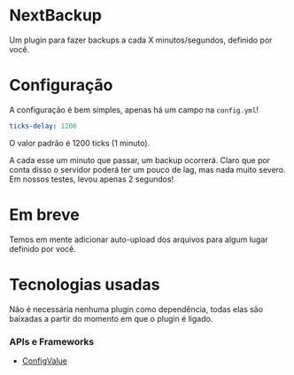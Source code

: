 # NextBackup
Um plugin para fazer backups a cada X minutos/segundos, definido por você.

# Configuração
A configuração é bem simples, apenas há um campo na `config.yml`!

```yaml
ticks-delay: 1200
```

O valor padrão é 1200 ticks (1 minuto).

A cada esse um minuto que passar, um backup ocorrerá. Claro que por conta disso o servidor poderá ter um pouco de lag, mas nada muito severo. Em nossos testes, levou apenas 2 segundos!

# Em breve
Temos em mente adicionar auto-upload dos arquivos para algum lugar definido por você.

# Tecnologias usadas
Não é necessária nenhuma plugin como dependência, todas elas são baixadas a partir do momento em que o plugin é ligado. 

### APIs e Frameworks
 * [ConfigValue](https://github.com/eikefab/ConfigValue)
